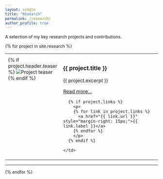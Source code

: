 ```yaml
---
layout: single
title: "Research"
permalink: /research/
author_profile: true
---
```


A selection of my key research projects and contributions.

{% for project in site.research %}
<table style="width:100%; border: none;">
  <tr style="border: none;">
    <td style="width: 25%; padding: 10px; border: none; vertical-align: top;">
      {% if project.header.teaser %}
        <img src="{{ project.header.teaser | relative_url }}" alt="Project teaser">
      {% endif %}
    </td>
    <td style="width: 75%; padding: 10px; border: none; vertical-align: top;">
      <h3>{{ project.title }}</h3>
      <p>{{ project.excerpt }}</p>
      <p><a href="{{ project.url | relative_url }}">Read more...</a></p>

      {% if project.links %}
        <p>
        {% for link in project.links %}
          <a href="{{ link.url }}" style="margin-right: 15px;">{{ link.label }}</a>
        {% endfor %}
        </p>
      {% endif %}

    </td>
  </tr>
</table>
<hr>
{% endfor %}
